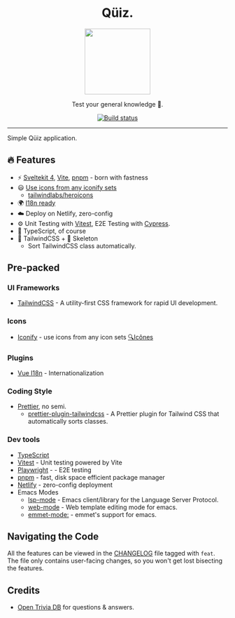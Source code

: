 <div align="center">
<h1>Qüiz.</h1><img src='docs/logo.png' width=150px/>

Test your general knowledge 🎲.

<a href="https://github.com/azzamsa/learn/actions/workflows/qui_sveltekit.yml">
  <img src="https://github.com/azzamsa/learn/actions/workflows/quiz_sveltekit.yml/badge.svg" alt="Build status" />
</a>

<br/>

</div>

---

Simple Qüiz application.

## 🔥 Features

- ⚡️ [Sveltekit 4](https://github.com/sveltejs/kit), [Vite](https://github.com/vitejs/vite), [pnpm](https://pnpm.io/) - born with fastness
- 😃 [Use icons from any iconify sets](https://github.com/antfu/unplugin-icons)
  - [tailwindlabs/heroicons](https://github.com/tailwindlabs/heroicons)
- 🌍 [I18n ready](./locales)
- ☁️ Deploy on Netlify, zero-config
- ⚙️ Unit Testing with [Vitest](https://github.com/vitest-dev/vitest), E2E Testing with [Cypress](https://cypress.io/).
- 🦾 TypeScript, of course
- 🍃 TailwindCSS + 👻 Skeleton
  - Sort TailwindCSS class automatically.

## Pre-packed

### UI Frameworks

- [TailwindCSS](https://github.com/tailwindlabs/tailwindcss) - A utility-first CSS framework for rapid UI development.

### Icons

- [Iconify](https://iconify.design) - use icons from any icon sets [🔍Icônes](https://icones.netlify.app/)

### Plugins

- [Vue I18n](https://github.com/intlify/vue-i18n-next) - Internationalization

### Coding Style

- [Prettier](https://github.com/prettier/prettier), no semi.
  - [prettier-plugin-tailwindcss](https://github.com/tailwindlabs/prettier-plugin-tailwindcss) - A Prettier plugin for Tailwind CSS that automatically sorts classes.

### Dev tools

- [TypeScript](https://www.typescriptlang.org/)
- [Vitest](https://github.com/vitest-dev/vitest) - Unit testing powered by Vite
- [Playwright](https://github.com/microsoft/playwright) - - E2E testing
- [pnpm](https://pnpm.js.org/) - fast, disk space efficient package manager
- [Netlify](https://www.netlify.com/) - zero-config deployment
- Emacs Modes
  - [lsp-mode](https://github.com/emacs-lsp/lsp-mode) - Emacs client/library for the Language Server Protocol.
  - [web-mode](https://github.com/fxbois/web-mode) - Web template editing mode for emacs.
  - [emmet-mode:](https://github.com/smihica/emmet-mode) - emmet's support for emacs.

## Navigating the Code

All the features can be viewed in the [CHANGELOG](CHANGELOG.md) file tagged with `feat`.
The file only contains user-facing changes, so you won't get lost bisecting the features.

## Credits

- [Open Trivia DB](https://opentdb.com/) for questions & answers.
